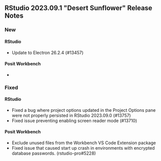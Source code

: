## RStudio 2023.09.1 "Desert Sunflower" Release Notes

### New
#### RStudio
- Update to Electron 26.2.4 (#13457)

#### Posit Workbench
- 

### Fixed

#### RStudio
- Fixed a bug where project options updated in the Project Options pane were not properly persisted in RStudio 2023.09.0 (#13757)
- Fixed issue preventing enabling screen reader mode (#13710)

#### Posit Workbench
- Exclude unused files from the Workbench VS Code Extension package
- Fixed issue that caused start up crash in environments with encrypted database passwords. (rstudio-pro#5228)
